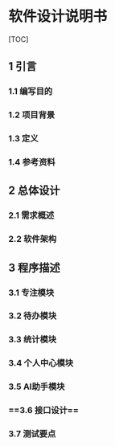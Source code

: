 # 软件设计说明书

[TOC]

## 1 引言

### 1.1 编写目的

### 1.2 项目背景

### 1.3 定义

### 1.4 参考资料

## 2 总体设计

### 2.1 需求概述

### 2.2 软件架构

## 3 程序描述

### 3.1 专注模块

### 3.2 待办模块

### 3.3 统计模块

### 3.4 个人中心模块

### 3.5 AI助手模块

### ==3.6 接口设计==

### 3.7 测试要点